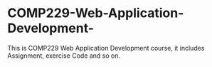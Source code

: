 # COMP229-Web-Application-Development-
This is COMP229 Web Application Development course, it includes Assignment, exercise Code and so on.
